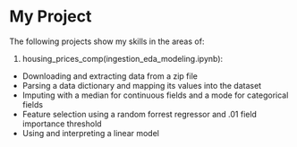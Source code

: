 ﻿# My Project

The following projects show my skills in the areas of:

1. housing_prices_comp(ingestion_eda_modeling.ipynb):
  - Downloading and extracting data from a zip file
  - Parsing a data dictionary and mapping its values into the dataset
  - Imputing with a median for continuous fields and a mode for categorical fields
  - Feature selection using a random forrest regressor and .01 field importance threshold
  - Using and interpreting a linear model


